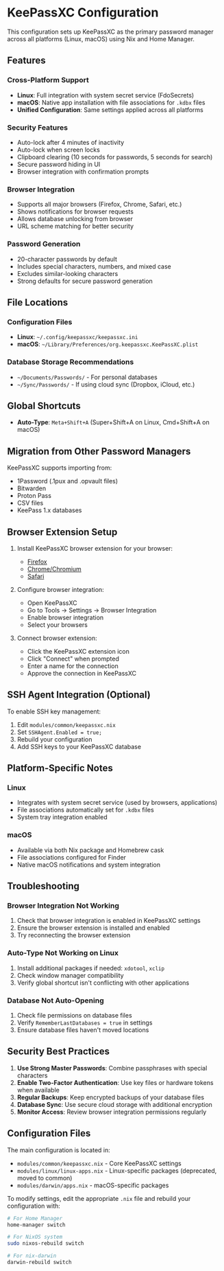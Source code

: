 # KeePassXC Configuration

This configuration sets up KeePassXC as the primary password manager across all platforms (Linux, macOS) using Nix and Home Manager.

## Features

### Cross-Platform Support
- **Linux**: Full integration with system secret service (FdoSecrets)
- **macOS**: Native app installation with file associations for `.kdbx` files
- **Unified Configuration**: Same settings applied across all platforms

### Security Features
- Auto-lock after 4 minutes of inactivity
- Auto-lock when screen locks
- Clipboard clearing (10 seconds for passwords, 5 seconds for search)
- Secure password hiding in UI
- Browser integration with confirmation prompts

### Browser Integration
- Supports all major browsers (Firefox, Chrome, Safari, etc.)
- Shows notifications for browser requests
- Allows database unlocking from browser
- URL scheme matching for better security

### Password Generation
- 20-character passwords by default
- Includes special characters, numbers, and mixed case
- Excludes similar-looking characters
- Strong defaults for secure password generation

## File Locations

### Configuration Files
- **Linux**: `~/.config/keepassxc/keepassxc.ini`
- **macOS**: `~/Library/Preferences/org.keepassxc.KeePassXC.plist`

### Database Storage Recommendations
- `~/Documents/Passwords/` - For personal databases
- `~/Sync/Passwords/` - If using cloud sync (Dropbox, iCloud, etc.)

## Global Shortcuts

- **Auto-Type**: `Meta+Shift+A` (Super+Shift+A on Linux, Cmd+Shift+A on macOS)

## Migration from Other Password Managers

KeePassXC supports importing from:
- 1Password (.1pux and .opvault files)
- Bitwarden
- Proton Pass
- CSV files
- KeePass 1.x databases

## Browser Extension Setup

1. Install KeePassXC browser extension for your browser:
   - [Firefox](https://addons.mozilla.org/en-US/firefox/addon/keepassxc-browser/)
   - [Chrome/Chromium](https://chrome.google.com/webstore/detail/keepassxc-browser/oboonakemofpalcgghocfoadofidjkkk)
   - [Safari](https://apps.apple.com/us/app/keepassxc-password-manager/id1467342620)

2. Configure browser integration:
   - Open KeePassXC
   - Go to Tools → Settings → Browser Integration
   - Enable browser integration
   - Select your browsers

3. Connect browser extension:
   - Click the KeePassXC extension icon
   - Click "Connect" when prompted
   - Enter a name for the connection
   - Approve the connection in KeePassXC

## SSH Agent Integration (Optional)

To enable SSH key management:

1. Edit `modules/common/keepassxc.nix`
2. Set `SSHAgent.Enabled = true;`
3. Rebuild your configuration
4. Add SSH keys to your KeePassXC database

## Platform-Specific Notes

### Linux
- Integrates with system secret service (used by browsers, applications)
- File associations automatically set for `.kdbx` files
- System tray integration enabled

### macOS
- Available via both Nix package and Homebrew cask
- File associations configured for Finder
- Native macOS notifications and system integration

## Troubleshooting

### Browser Integration Not Working
1. Check that browser integration is enabled in KeePassXC settings
2. Ensure the browser extension is installed and enabled
3. Try reconnecting the browser extension

### Auto-Type Not Working on Linux
1. Install additional packages if needed: `xdotool`, `xclip`
2. Check window manager compatibility
3. Verify global shortcut isn't conflicting with other applications

### Database Not Auto-Opening
1. Check file permissions on database files
2. Verify `RememberLastDatabases = true` in settings
3. Ensure database files haven't moved locations

## Security Best Practices

1. **Use Strong Master Passwords**: Combine passphrases with special characters
2. **Enable Two-Factor Authentication**: Use key files or hardware tokens when available
3. **Regular Backups**: Keep encrypted backups of your database files
4. **Database Sync**: Use secure cloud storage with additional encryption
5. **Monitor Access**: Review browser integration permissions regularly

## Configuration Files

The main configuration is located in:
- `modules/common/keepassxc.nix` - Core KeePassXC settings
- `modules/linux/linux-apps.nix` - Linux-specific packages (deprecated, moved to common)
- `modules/darwin/apps.nix` - macOS-specific packages

To modify settings, edit the appropriate `.nix` file and rebuild your configuration with:

```bash
# For Home Manager
home-manager switch

# For NixOS system
sudo nixos-rebuild switch

# For nix-darwin
darwin-rebuild switch
``` 